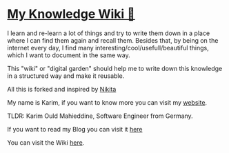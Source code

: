 # [My Knowledge Wiki 🌿](https://wiki.karimould.dev)

I learn and re-learn a lot of things and try to write them down in a place where I can find them again and recall them.
Besides that, by being on the internet every day, I find many interesting/cool/usefull/beautiful things, which I want to document in the same way.

This "wiki" or "digital garden" should help me to write down this knowledge in a structured way and make it reusable.

All this is forked and inspired by [Nikita](https://wiki.nikiv.dev/)

My name is Karim, if you want to know more you can visit my [website](https://www.karimould.dev).

TLDR: Karim Ould Mahieddine, Software Engineer from Germany.

If you want to read my Blog you can visit it [here](https://blog.karimould.dev)

You can visit the Wiki [here](https://wiki.karimould.dev).
